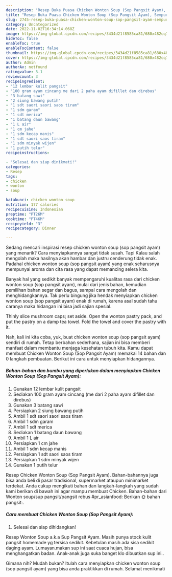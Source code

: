 ```yaml
---
description: "Resep Buka Puasa Chicken Wonton Soup (Sop Pangsit Ayam), Sempurna"
title: "Resep Buka Puasa Chicken Wonton Soup (Sop Pangsit Ayam), Sempurna"
slug: 2745-resep-buka-puasa-chicken-wonton-soup-sop-pangsit-ayam-sempurna
category: Uncategorized
date: 2022-11-02T16:34:14.068Z
image: https://img-global.cpcdn.com/recipes/3434d21f8585ca81/680x482cq70/chicken-wonton-soup-sop-pangsit-ayam-foto-resep-utama.jpg
hideToc: false
enableToc: true
enableTocContent: false
thumbnail: https://img-global.cpcdn.com/recipes/3434d21f8585ca81/680x482cq70/chicken-wonton-soup-sop-pangsit-ayam-foto-resep-utama.jpg
cover: https://img-global.cpcdn.com/recipes/3434d21f8585ca81/680x482cq70/chicken-wonton-soup-sop-pangsit-ayam-foto-resep-utama.jpg
author: Admin
authorAv: notfound
ratingvalue: 3.1
reviewcount: 3
recipeingredient:
- "12 lembar kulit pangsit"
- "100 gram ayam cincang me dari 2 paha ayam difillet dan direbus"
- "3 batang sawi"
- "2 siung bawang putih"
- "1 sdt saori saori saos tiram"
- "1 sdm garam"
- "1 sdt merica"
- "1 batang daun bawang"
- "1 L air"
- "1 cm jahe"
- "1 sdm kecap manis"
- "1 sdt saori saos tiram"
- "1 sdm minyak wijen"
- "1 putih telur"
recipeinstructions:

- "Selesai dan siap dinikmati!"
categories:
- Resep
tags:
- chicken
- wonton
- soup

katakunci: chicken wonton soup 
nutrition: 177 calories
recipecuisine: Indonesian
preptime: "PT26M"
cooktime: "PT46M"
recipeyield: "3"
recipecategory: Dinner

---
```



Sedang mencari inspirasi resep chicken wonton soup (sop pangsit ayam) yang menarik? Cara menyiapkannya sangat tidak susah. Tapi Kalau salah mengolah maka hasilnya akan hambar dan justru cenderung tidak enak. Padahal chicken wonton soup (sop pangsit ayam) yang enak seharusnya mempunyai aroma dan cita rasa yang dapat memancing selera kita.


Banyak hal yang sedikit banyak mempengaruhi kualitas rasa dari chicken wonton soup (sop pangsit ayam), mulai dari jenis bahan, kemudian pemilihan bahan segar dan bagus, sampai cara mengolah dan menghidangkannya. Tak perlu bingung jika hendak menyiapkan chicken wonton soup (sop pangsit ayam) enak di rumah, karena asal sudah tahu caranya maka hidangan ini bisa jadi sajian spesial.

Thinly slice mushroom caps; set aside. Open the wonton pastry pack, and put the pastry on a damp tea towel. Fold the towel and cover the pastry with it.


Nah, kali ini kita coba, yuk, buat chicken wonton soup (sop pangsit ayam) sendiri di rumah. Tetap berbahan sederhana, sajian ini bisa memberi manfaat dalam membantu menjaga kesehatan tubuh kita. Kamu dapat membuat Chicken Wonton Soup (Sop Pangsit Ayam) memakai 14 bahan dan 0 langkah pembuatan. Berikut ini cara untuk menyiapkan hidangannya.

<!--inarticleads1-->

##### Bahan-bahan dan bumbu yang diperlukan dalam menyiapkan Chicken Wonton Soup (Sop Pangsit Ayam):

1. Gunakan 12 lembar kulit pangsit
1. Sediakan 100 gram ayam cincang (me dari 2 paha ayam difillet dan direbus)
1. Gunakan 3 batang sawi
1. Persiapkan 2 siung bawang putih
1. Ambil 1 sdt saori saori saos tiram
1. Ambil 1 sdm garam
1. Ambil 1 sdt merica
1. Sediakan 1 batang daun bawang
1. Ambil 1 L air
1. Persiapkan 1 cm jahe
1. Ambil 1 sdm kecap manis
1. Persiapkan 1 sdt saori saos tiram
1. Persiapkan 1 sdm minyak wijen
1. Gunakan 1 putih telur


Resep Chicken Wonton Soup (Sop Pangsit Ayam). Bahan-bahannya juga bisa anda beli di pasar tradisional, supermarket ataupun minimarket terdekat. Anda cukup mengikuti bahan dan langkah-langkah yang sudah kami berikan di bawah ini agar mampu membuat Chicken. Bahan-bahan dari Wonton soup/sup pangsit/pangsit rebus #pr_asianfood: Berikan 🌞 bahan pangsit:. 

<!--inarticleads2-->

##### Cara membuat Chicken Wonton Soup (Sop Pangsit Ayam):


1. Selesai dan siap dihidangkan!

Resep Wonton Soup a.k.a Sup Pangsit Ayam. Masih punya stock kulit pangsit homemade yg tersisa sedikit. Kebetulan masih ada sisa sedikit daging ayam. Lumayan.makan sup ini saat cuaca hujan, bisa menghangatkan badan. Anak-anak juga suka banget klo dibuatkan sup ini.. 

Gimana nih? Mudah bukan? Itulah cara menyiapkan chicken wonton soup (sop pangsit ayam) yang bisa anda praktikkan di rumah. Selamat menikmati
